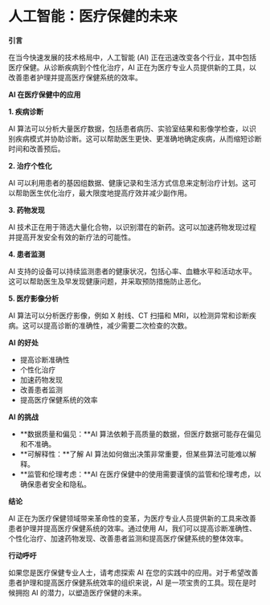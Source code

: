 # 人工智能：医疗保健的未来

**引言**

在当今快速发展的技术格局中，人工智能 (AI) 正在迅速改变各个行业，其中包括医疗保健。从诊断疾病到个性化治疗，AI 正在为医疗专业人员提供新的工具，以改善患者护理并提高医疗保健系统的效率。

**AI 在医疗保健中的应用**

**1. 疾病诊断**

AI 算法可以分析大量医疗数据，包括患者病历、实验室结果和影像学检查，以识别疾病模式并协助诊断。这可以帮助医生更快、更准确地确定疾病，从而缩短诊断时间和改善预后。

**2. 治疗个性化**

AI 可以利用患者的基因组数据、健康记录和生活方式信息来定制治疗计划。这可以帮助医生优化治疗，最大限度地提高疗效并减少副作用。

**3. 药物发现**

AI 技术正在用于筛选大量化合物，以识别潜在的新药。这可以加速药物发现过程并提高开发安全有效的新疗法的可能性。

**4. 患者监测**

AI 支持的设备可以持续监测患者的健康状况，包括心率、血糖水平和活动水平。这可以帮助医生及早发现健康问题，并采取预防措施防止恶化。

**5. 医疗影像分析**

AI 算法可以分析医疗影像，例如 X 射线、CT 扫描和 MRI，以检测异常和诊断疾病。这可以提高诊断的准确性，减少需要二次检查的次数。

**AI 的好处**

* 提高诊断准确性
* 个性化治疗
* 加速药物发现
* 改善患者监测
* 提高医疗保健系统的效率

**AI 的挑战**

* **数据质量和偏见：**AI 算法依赖于高质量的数据，但医疗数据可能存在偏见和不准确。
* **可解释性：**了解 AI 算法如何做出决策非常重要，但某些算法可能难以解释。
* **监管和伦理考虑：**AI 在医疗保健中的使用需要谨慎的监管和伦理考虑，以确保患者安全和隐私。

**结论**

AI 正在为医疗保健领域带来革命性的变革，为医疗专业人员提供新的工具来改善患者护理并提高医疗保健系统的效率。通过使用 AI，我们可以提高诊断准确性、个性化治疗、加速药物发现、改善患者监测和提高医疗保健系统的整体效率。

**行动呼吁**

如果您是医疗保健专业人士，请考虑探索 AI 在您的实践中的应用。对于希望改善患者护理和提高医疗保健系统效率的组织来说，AI 是一项宝贵的工具。现在是时候拥抱 AI 的潜力，以塑造医疗保健的未来。
